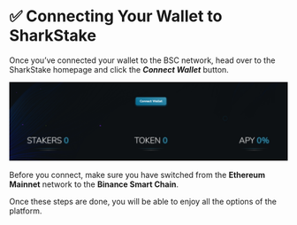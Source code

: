# ✅ Connecting Your Wallet to SharkStake

Once you’ve connected your wallet to the BSC network, head over to the SharkStake homepage and click the _**Connect Wallet**_ button.

![](../.gitbook/assets/connect.png)

Before you connect, make sure you have switched from the **Ethereum Mainnet** network to the **Binance Smart Chain**.

Once these steps are done, you will be able to enjoy all the options of the platform.

